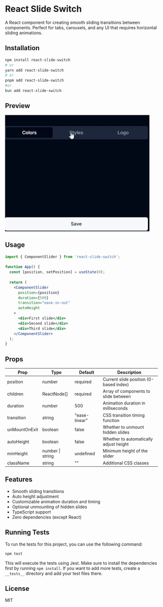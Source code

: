 # React Slide Switch

A React component for creating smooth sliding transitions between components. Perfect for tabs, carousels, and any UI that requires horizontal sliding animations.

## Installation

```bash
npm install react-slide-switch
# or
yarn add react-slide-switch
# or
pnpm add react-slide-switch
#or
bun add react-slide-switch
```

## Preview

![React Slide Switcher](react-slide-switcher.gif)

## Usage

```jsx
import { ComponentSlider } from 'react-slide-switch';

function App() {
  const [position, setPosition] = useState(0);
  
  return (
    <ComponentSlider
      position={position}
      duration={500}
      transition="ease-in-out"
      autoHeight
    >
      <div>First slide</div>
      <div>Second slide</div>
      <div>Third slide</div>
    </ComponentSlider>
  );
}
```

## Props

| Prop | Type | Default | Description |
|------|------|---------|-------------|
| position | number | required | Current slide position (0-based index) |
| children | ReactNode[] | required | Array of components to slide between |
| duration | number | 500 | Animation duration in milliseconds |
| transition | string | "ease-linear" | CSS transition timing function |
| unMountOnExit | boolean | false | Whether to unmount hidden slides |
| autoHeight | boolean | false | Whether to automatically adjust height |
| minHeight | number \| string | undefined | Minimum height of the slider |
| className | string | "" | Additional CSS classes |

## Features

- Smooth sliding transitions
- Auto height adjustment
- Customizable animation duration and timing
- Optional unmounting of hidden slides
- TypeScript support
- Zero dependencies (except React)

## Running Tests

To run the tests for this project, you can use the following command:

```bash
npm test
```

This will execute the tests using Jest. Make sure to install the dependencies first by running `npm install`. If you want to add more tests, create a `__tests__` directory and add your test files there.

## License

MIT

